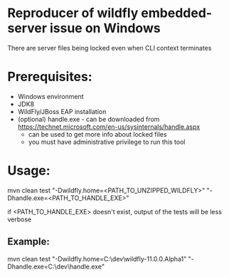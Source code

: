 Reproducer of wildfly embedded-server issue on Windows
===
There are server files being locked even when CLI context terminates

Prerequisites:
===
* Windows environment
* JDK8
* WildFly/JBoss EAP installation
* (optional) handle.exe - can be downloaded from https://technet.microsoft.com/en-us/sysinternals/handle.aspx 
  - can be used to get more info about locked files
  - you must have administrative privilege to run this tool

Usage:
===
mvn clean test "-Dwildfly.home=<PATH_TO_UNZIPPED_WILDFLY>" "-Dhandle.exe=<PATH_TO_HANDLE_EXE>"

if <PATH_TO_HANDLE_EXE> doesn't exist, output of the tests will be less verbose

Example:
--
mvn clean test "-Dwildfly.home=C:\dev\wildfly-11.0.0.Alpha1" "-Dhandle.exe=C:\dev\handle.exe"

